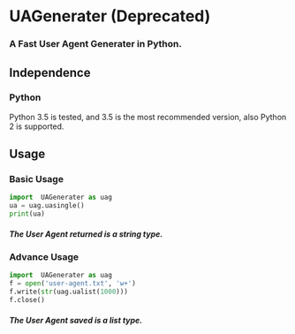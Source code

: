 # UAGenerater (Deprecated)
### A Fast User Agent Generater in Python.

## Independence
### Python
Python 3.5 is tested, and 3.5 is the most recommended version, also Python 2 is supported.

## Usage
### Basic Usage
```python
import  UAGenerater as uag
ua = uag.uasingle()
print(ua)
```
##### <em>The User Agent returned is a <strong>string</strong> type.</em>

### Advance Usage
```python
import  UAGenerater as uag
f = open('user-agent.txt', 'w+')
f.write(str(uag.ualist(1000)))
f.close()
```
##### <em>The User Agent saved is a <strong>list</strong> type.</em>
